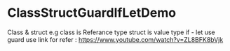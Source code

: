 # ClassStructGuardIfLetDemo

Class & struct e.g 
class is Referance type
struct is value type
if - let use
guard use
link for refer : https://www.youtube.com/watch?v=ZL8BFK8bVjk
